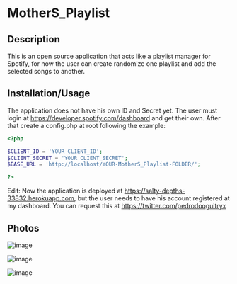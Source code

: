 # MotherS_Playlist

## Description
This is an open source application that acts like a playlist manager for Spotify, for now the user can create randomize one playlist and add the selected songs to another.


## Installation/Usage
The application does not have his own ID and Secret yet. The user must login at https://developer.spotify.com/dashboard and get their own. After that create a config.php at root 
following the example:
``` php
<?php

$CLIENT_ID = 'YOUR CLIENT_ID';
$CLIENT_SECRET = 'YOUR CLIENT_SECRET';
$BASE_URL = 'http://localhost/YOUR-MotherS_Playlist-FOLDER/';

?>

```

Edit: Now the application is deployed at https://salty-depths-33832.herokuapp.com, but the user needs to have his account registered at my dashboard. You can request this at https://twitter.com/pedrodooguitryx

## Photos

![image](https://user-images.githubusercontent.com/54332151/152656243-51f9e073-9187-45dc-9695-5dbc71b8a87f.png)

![image](https://user-images.githubusercontent.com/54332151/152454396-f6e0d38e-7d37-47cb-bb8e-3854b13ea731.png)

![image](https://user-images.githubusercontent.com/54332151/152454513-55117379-d39c-4066-bbb6-9a10e57a7e95.png)

